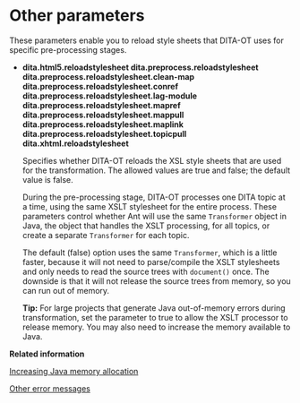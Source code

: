 # Other parameters

These parameters enable you to reload style sheets that DITA-OT uses for specific pre-processing stages.

-   **__dita.html5.reloadstylesheet__ __dita.preprocess.reloadstylesheet__ __dita.preprocess.reloadstylesheet.clean-map__ __dita.preprocess.reloadstylesheet.conref__ __dita.preprocess.reloadstylesheet.lag-module__ __dita.preprocess.reloadstylesheet.mapref__ __dita.preprocess.reloadstylesheet.mappull__ __dita.preprocess.reloadstylesheet.maplink__ __dita.preprocess.reloadstylesheet.topicpull__ __dita.xhtml.reloadstylesheet__**

    Specifies whether DITA-OT reloads the XSL style sheets that are used for the transformation. The allowed values are true and false; the default value is false.

    During the pre-processing stage, DITA-OT processes one DITA topic at a time, using the same XSLT stylesheet for the entire process. These parameters control whether Ant will use the same `Transformer` object in Java, the object that handles the XSLT processing, for all topics, or create a separate `Transformer` for each topic.

    The default \(false\) option uses the same `Transformer`, which is a little faster, because it will not need to parse/compile the XSLT stylesheets and only needs to read the source trees with `document()` once. The downside is that it will not release the source trees from memory, so you can run out of memory.

    **Tip:** For large projects that generate Java out-of-memory errors during transformation, set the parameter to true to allow the XSLT processor to release memory. You may also need to increase the memory available to Java.


**Related information**  


[Increasing Java memory allocation](increasing-the-jvm.md)

[Other error messages](other-errors.md)

